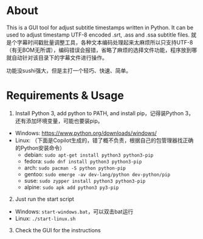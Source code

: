 # About
This is a GUI tool for adjust subtitle timestamps written in Python. It can be used to adjust timestamp UTF-8 encoded .srt, .ass and .ssa subtitle files.
就是个字幕时间戳批量调整工具，各种文本编码处理起来太麻烦所以只支持UTF-8（有无BOM无所谓），编码错误会报错，省略了麻烦的选择文件功能，程序放到哪就自动针对该目录下的字幕文件进行操作。

功能没sushi强大，但是主打一个轻巧、快速、简单。

# Requirements & Usage
1. Install Python 3, add python to PATH, and install pip，记得装Python 3，还有添加环境变量，可能也要装pip。
  - Windows: https://www.python.org/downloads/windows/
  - Linux: （下面是Copilot生成的，错了概不负责，根据自己的包管理器找正确的Python安装命令）
    - debian: `sudo apt-get install python3 python3-pip`
    - fedora: `sudo dnf install python3 python3-pip`
    - arch: `sudo pacman -S python python-pip`
    - gentoo: `sudo emerge -av dev-lang/python dev-python/pip`
    - suse: `sudo zypper install python3 python3-pip`
    - alpine: `sudo apk add python3 py3-pip`
2. Just run the start script
  - Windows: `start-windows.bat`，可以双击bat运行
  - Linux: `./start-linux.sh`
3. Check the GUI for the instructions